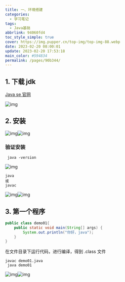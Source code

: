 ```yaml
---
title: 一、环境搭建
categories: 
  - 学习笔记
tags: 
  - Java基础
abbrlink: 94060fd4
toc_style_simple: true
cover: https://img.pupper.cn/top-img/top-img-88.webp
date: 2023-02-20 08:00:01
update: 2023-02-20 17:53:18
main_color: #594834
permalink: /pages/90b344/
---
```


## 1. 下载 jdk

[Java se 官网](https://www.oracle.com/java/technologies/javase/jdk11-archive-downloads.html)

![img](https://img.pupper.cn/img/1649753553759-89208cf0-d122-44df-98cf-33b2a5fcef76.png)

## 2. 安装

![img](https://img.pupper.cn/img/1649753943270-bb33f865-e843-4462-bf45-5d48741b1a6f.png)![img](https://img.pupper.cn/img/1649753856171-7eb71411-8570-4514-81e8-36f4c21bfeac.png)

### 验证安装

```shell
 java -version
```

![img](https://img.pupper.cn/img/1649754199672-703032fe-ca43-425e-977a-9e3e642ac7e4.png)

```shell
java
或
javac
```

![img](https://img.pupper.cn/img/1649754280944-42db6c66-b4e6-410d-a07f-a2736c6c9388.png)![img](https://img.pupper.cn/img/1649754294273-90c87ea9-ef08-4e5f-a1c9-39262070581e.png)

## 3. 第一个程序

```java
public class demo01{
	public static void main(String[] args) {
		System.out.println("你好，java");
	}
}
```

在文件目录下运行代码，进行编译，得到 .class 文件

```shell
javac demo01.java
 java demo01
```

![img](https://img.pupper.cn/img/1649754758241-a5091d47-f0e4-466a-9b76-0000d3aed17d.png)![img](https://img.pupper.cn/img/1649754884588-78586594-f8ab-40e3-a917-e944110676f2.png)


